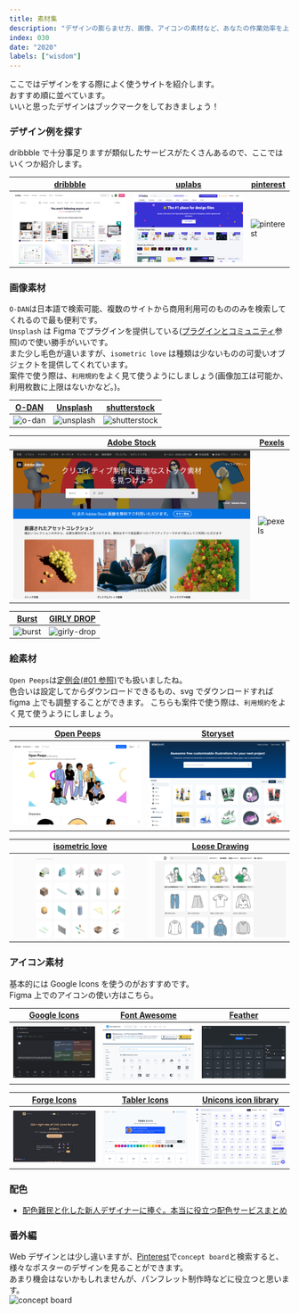 ```yaml
---
title: 素材集
description: "デザインの膨らませ方、画像、アイコンの素材など、あなたの作業効率を上げてくれるtipsです。"
index: 030
date: "2020"
labels: ["wisdom"]
---
```


ここではデザインをする際によく使うサイトを紹介します。  
おすすめ順に並べています。  
いいと思ったデザインはブックマークをしておきましょう！

### デザイン例を探す

dribbble で十分事足りますが類似したサービスがたくさんあるので、ここではいくつか紹介します。

| [dribbble](https://dribbble.com/) | [uplabs](https://www.uplabs.com/) | [pinterest](https://www.pinterest.jp/) |
| --------------------------------- | --------------------------------- | -------------------------------------- |
| ![dribbble](./img/dribbble.png)   | ![uplabs](./img/uplabs.png)       | ![pinterest](./img/pinterest.png)      |

### 画像素材

`O-DAN`は日本語で検索可能、複数のサイトから商用利用可のもののみを検索してくれるので最も便利です。  
`Unsplash` は Figma でプラグインを提供している([プラグインとコミュニティ](/figma/section5/)参照)ので使い勝手がいいです。  
また少し毛色が違いますが、`isometric love` は種類は少ないものの可愛いオブジェクトを提供してくれています。  
案件で使う際は、`利用規約`をよく見て使うようにしましょう(画像加工は可能か、利用枚数に上限はないかなど。)。

| [O-DAN](https://o-dan.net/ja/) | [Unsplash](https://unsplash.com/) | [shutterstock](https://www.shutterstock.com/) |
| ------------------------------ | --------------------------------- | --------------------------------------------- |
| ![o-dan](./img/o-dan.png)      | ![unsplash](./img/unsplash.png)   | ![shutterstock](./img/shutterstock.png)       |

| [Adobe Stock](https://stock.adobe.com/jp/) | [Pexels](https://pexels.com/ja-jp/) |
| ------------------------------------------ | ----------------------------------- |
| ![adobe-stock](./img/adobe-stock.png)      | ![pexels](./img/pexels.png)         |

| [Burst](https://burst.shopify.com) | [GIRLY DROP](https://girlydrop.com) |
| ---------------------------------- | ----------------------------------- |
| ![burst](./img/burst.png)          | ![girly-drop](./img/girly-drop.png) |

### 絵素材

`Open Peeps`は[定例会(#01 参照)](https://www.notion.so/0da57c003ede4c559398e28f50e3af65)でも扱いましたね。  
色合いは設定してからダウンロードできるもの、svg でダウンロードすれば figma 上でも調整することができます。
こちらも案件で使う際は、`利用規約`をよく見て使うようにしましょう。

| [Open Peeps](https://blush.design/collections/open-peeps) | [Storyset](https://storyset.com/) |
| --------------------------------------------------------- | --------------------------------- |
| ![open peeps](./img/open-peeps.png)                       | ![storyset](./img/storyset.png)   |

| [isometric love](https://www.isometriclove.com/) | [Loose Drawing](https://loosedrawing.com/) |
| ------------------------------------------------ | ------------------------------------------ |
| ![isometric-love](./img/isometric-love.png)      | ![loose-drawing](./img/loose-drawing.png)  |

### アイコン素材

基本的には Google Icons を使うのがおすすめです。  
Figma 上でのアイコンの使い方はこちら。

| [Google Icons](https://fonts.google.com/icons) | [Font Awesome](https://fontawesome.com/icons?d=gallery) | [Feather](https://feathericons.com/) |
| ---------------------------------------------- | ------------------------------------------------------- | ------------------------------------ |
| ![google icons](./img/google-icons.png)        | ![font awesome](./img/font-awesome.png)                 | ![feather](./img/feather.png)        |

| [Forge Icons](https://icons.theforgesmith.com/) | [Tabler Icons](https://tablericons.com/) | [Unicons icon library](https://iconscout.com/unicons/explore/line) |
| ----------------------------------------------- | ---------------------------------------- | ------------------------------------------------------------------ |
| ![forge icons](./img/forge-icons.png)           | ![tabler icons](./img/tabler-icons.png)  | ![Unicons icon library](./img/unicons-icon.png)                    |

### 配色

- [配色難民と化した新人デザイナーに捧ぐ。本当に役立つ配色サービスまとめ](https://liginc.co.jp/399974)

### 番外編

Web デザインとは少し違いますが、[Pinterest](https://www.pinterest.jp/search/pins/?rs=ac&len=2&q=concept%20board&eq=concep&etslf=4342&term_meta%5B%5D=concept%7Cautocomplete%7C0&term_meta%5B%5D=board%7Cautocomplete%7C0)で`concept board`と検索すると、様々なポスターのデザインを見ることができます。  
あまり機会はないかもしれませんが、パンフレット制作時などに役立つと思います。  
![concept board](./img/concept-board.png)
